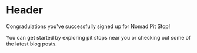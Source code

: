 
# Header
Congradulations you've successfully signed up for Nomad Pit Stop!

You can get started by exploring pit stops near you or checking out some of the latest blog posts. 
